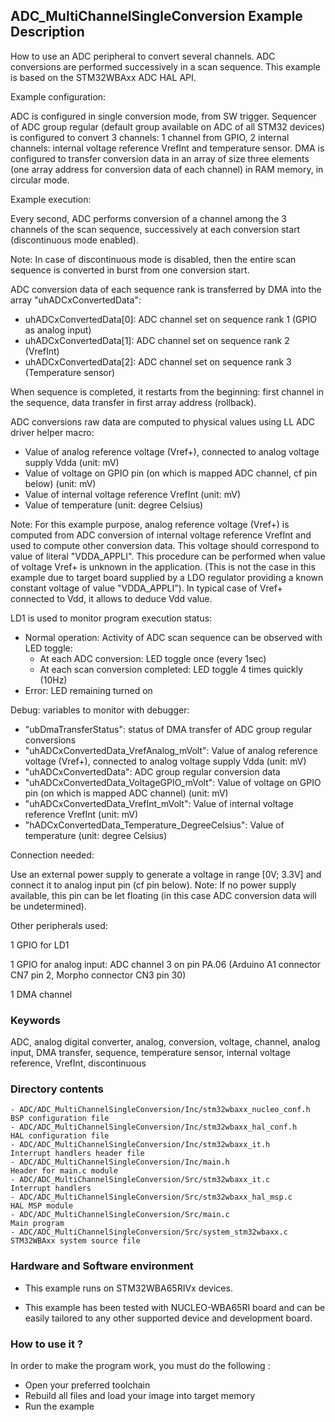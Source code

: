 ## <b>ADC_MultiChannelSingleConversion Example Description</b>

How to use an ADC peripheral to convert several channels. ADC conversions are 
performed successively in a scan sequence.
This example is based on the STM32WBAxx ADC HAL API.

Example configuration:

ADC is configured in single conversion mode, from SW trigger.
Sequencer of ADC group regular (default group available on ADC of all STM32 devices)
is configured to convert 3 channels: 1 channel from GPIO, 2 internal channels:
internal voltage reference VrefInt and temperature sensor.
DMA is configured to transfer conversion data in an array of size three elements
(one array address for conversion data of each channel) in RAM memory,
in circular mode.

Example execution:

Every second, ADC performs conversion of a channel among the 3 channels
of the scan sequence, successively at each conversion start (discontinuous mode enabled).

Note: In case of discontinuous mode is disabled, then the entire scan sequence
      is converted in burst from one conversion start.

ADC conversion data of each sequence rank is transferred by DMA into the array
"uhADCxConvertedData":

- uhADCxConvertedData[0]: ADC channel set on sequence rank 1 (GPIO as analog input)
- uhADCxConvertedData[1]: ADC channel set on sequence rank 2 (VrefInt)
- uhADCxConvertedData[2]: ADC channel set on sequence rank 3 (Temperature sensor)

When sequence is completed, it restarts from the beginning: first channel 
in the sequence, data transfer in first array address (rollback).

ADC conversions raw data are computed to physical values
using LL ADC driver helper macro:

- Value of analog reference voltage (Vref+), connected to analog voltage supply Vdda (unit: mV)
- Value of voltage on GPIO pin (on which is mapped ADC channel, cf pin below) (unit: mV)
- Value of internal voltage reference VrefInt (unit: mV)
- Value of temperature (unit: degree Celsius)

Note: For this example purpose, analog reference voltage (Vref+) is computed
      from ADC conversion of internal voltage reference VrefInt and used
      to compute other conversion data.
      This voltage should correspond to value of literal "VDDA_APPLI".
      This procedure can be performed when value of voltage Vref+
      is unknown in the application.
      (This is not the case in this example due to target board
      supplied by a LDO regulator providing a known constant voltage
      of value "VDDA_APPLI").
      In typical case of Vref+ connected to Vdd, it allows to
      deduce Vdd value.

LD1 is used to monitor program execution status:

- Normal operation: Activity of ADC scan sequence
  can be observed with LED toggle:
  - At each ADC conversion: LED toggle once (every 1sec)
  - At each scan conversion completed: LED toggle 4 times quickly (10Hz)
- Error: LED remaining turned on

Debug: variables to monitor with debugger:

- "ubDmaTransferStatus": status of DMA transfer of ADC group regular conversions
- "uhADCxConvertedData_VrefAnalog_mVolt":         Value of analog reference voltage (Vref+), connected to analog voltage supply Vdda (unit: mV)
- "uhADCxConvertedData":                          ADC group regular conversion data
- "uhADCxConvertedData_VoltageGPIO_mVolt":        Value of voltage on GPIO pin (on which is mapped ADC channel) (unit: mV)
- "uhADCxConvertedData_VrefInt_mVolt":            Value of internal voltage reference VrefInt (unit: mV)
- "hADCxConvertedData_Temperature_DegreeCelsius": Value of temperature (unit: degree Celsius)

Connection needed:

Use an external power supply to generate a voltage in range [0V; 3.3V]
and connect it to analog input pin (cf pin below).
Note: If no power supply available, this pin can be let floating (in this case
      ADC conversion data will be undetermined).

Other peripherals used:

  1 GPIO for LD1

  1 GPIO for analog input: ADC channel 3 on pin PA.06 (Arduino A1 connector CN7 pin 2, Morpho connector CN3 pin 30)

  1 DMA channel

### <b>Keywords</b>

ADC, analog digital converter, analog, conversion, voltage, channel, analog input, DMA transfer, sequence, temperature sensor, internal voltage reference, VrefInt, discontinuous

### <b>Directory contents</b>

    - ADC/ADC_MultiChannelSingleConversion/Inc/stm32wbaxx_nucleo_conf.h     BSP configuration file
    - ADC/ADC_MultiChannelSingleConversion/Inc/stm32wbaxx_hal_conf.h    HAL configuration file
    - ADC/ADC_MultiChannelSingleConversion/Inc/stm32wbaxx_it.h          Interrupt handlers header file
    - ADC/ADC_MultiChannelSingleConversion/Inc/main.h                  Header for main.c module
    - ADC/ADC_MultiChannelSingleConversion/Src/stm32wbaxx_it.c          Interrupt handlers
    - ADC/ADC_MultiChannelSingleConversion/Src/stm32wbaxx_hal_msp.c     HAL MSP module
    - ADC/ADC_MultiChannelSingleConversion/Src/main.c                  Main program
    - ADC/ADC_MultiChannelSingleConversion/Src/system_stm32wbaxx.c      STM32WBAxx system source file

### <b>Hardware and Software environment</b>

  - This example runs on STM32WBA65RIVx devices.

  - This example has been tested with NUCLEO-WBA65RI board and can be
    easily tailored to any other supported device and development board.

### <b>How to use it ?</b>

In order to make the program work, you must do the following :

 - Open your preferred toolchain
 - Rebuild all files and load your image into target memory
 - Run the example



